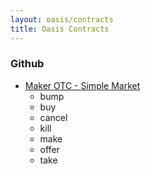 ```yaml
---
layout: oasis/contracts
title: Oasis Contracts
---
```


### Github

* [Maker OTC - Simple Market](https://github.com/makerdao/maker-otc/blob/master/src/simple_market.sol)
  * bump
  * buy
  * cancel
  * kill
  * make
  * offer
  * take
